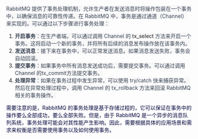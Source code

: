 <font style="color:rgb(55, 65, 81);background-color:rgb(247, 247, 248);"> RabbitMQ 提供了事务处理机制，允许生产者在发送消息时将操作包装在一个事务中，以确保消息的可靠性传递。在 RabbitMQ 中，事务是通过通道（Channel）来实现的。可以通过以下步骤进行事务处理：</font>

1. **<font style="color:rgb(55, 65, 81);background-color:rgb(247, 247, 248);">开启事务</font>**<font style="color:rgb(55, 65, 81);background-color:rgb(247, 247, 248);">：在生产者端，可以通过调用  Channel 的 </font><font style="background-color:rgb(247, 247, 248);">tx_select</font><font style="color:rgb(55, 65, 81);background-color:rgb(247, 247, 248);"> 方法来开启一个事务。这将启动一个新的事务，并将所有后续的消息发布操作放在该事务内。</font>
2. **<font style="color:rgb(55, 65, 81);background-color:rgb(247, 247, 248);">发送消息</font>**<font style="color:rgb(55, 65, 81);background-color:rgb(247, 247, 248);">：接下来在事务中，可以正常发送消息。如果消息发送失败，事务会自动回滚。</font>
3. **<font style="color:rgb(55, 65, 81);background-color:rgb(247, 247, 248);">提交事务</font>**<font style="color:rgb(55, 65, 81);background-color:rgb(247, 247, 248);">：如果事务中所有消息发送成功后，需要提交事务。可以通过调用 Channel 的tx_commit方法提交事务。</font>
4. **<font style="color:rgb(55, 65, 81);background-color:rgb(247, 247, 248);">处理异常</font>**<font style="color:rgb(55, 65, 81);background-color:rgb(247, 247, 248);">：如果在事务过程中发生异常，可以使用 try/catch 快来捕获异常。然后在异常处理过程中，调用 Channel 的 tx_rollback 方法来回滚 RabbitMQ 相关的事务操作。</font>

<font style="color:rgb(5, 7, 59);background-color:rgb(253, 253, 254);">需要注意的是，RabbitMQ 的事务处理是基于存储过程的，它可以保证在事务中的操作要么全部成功，要么全部失败。但是，由于 RabbitMQ 是一个异步的消息队列系统，事务处理可能会对其性能产生影响。因此，需要根据具体的应用场景和需求来权衡是否需要使用事务以及如何使用事务。</font>

